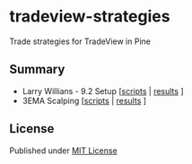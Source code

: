 # tradeview-strategies

Trade strategies for TradeView in Pine

## Summary

- Larry Willians - 9.2 Setup [[scripts](2_setup_9.2/study.pine) | [results]() ]
- 3EMA Scalping [[scripts](1_scalping_ema9/strategy.pine) | [results]() ]

## License

Published under [MIT License](LICENSE)
